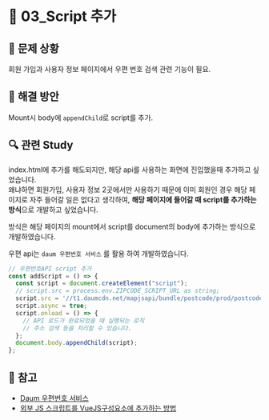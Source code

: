 # 🐳 03_Script 추가

## 🤔 문제 상황

회원 가입과 사용자 정보 페이지에서 우편 번호 검색 관련 기능이 필요.



## 🚩 해결 방안

Mount시 body에 `appendChild`로 script를 추가.



## 🔍 관련 Study

index.html에 추가를 해도되지만, 해당 api를 사용하는 화면에 진입했을때 추가하고 싶었습니다. <br/>왜냐하면 회원가입, 사용자 정보 2곳에서만 사용하기 때문에 이미 회원인 경우 해당 페이지로 자주 들어갈 일은 없다고 생각하여, **해당 페이지에 들어갈 때 script를 추가하는 방식**으로 개발하고 싶었습니다.

방식은 해당 페이지의 mount에서 script를 document의 body에 추가하는 방식으로 개발하였습니다.

우편 api는 `daum 우편번호 서비스` 를 활용 하여 개발하였습니다.

```typescript
// 우편번호API script 추가
const addScript = () => {
  const script = document.createElement("script");
  // script.src = process.env.ZIPCODE_SCRIPT_URL as string;
  script.src = '//t1.daumcdn.net/mapjsapi/bundle/postcode/prod/postcode.v2.js'
  script.async = true;
  script.onload = () => {
    // API 로드가 완료되었을 때 실행되는 로직
    // 주소 검색 등을 처리할 수 있습니다.
  };
  document.body.appendChild(script);
};
```



## 📘 참고 

* [Daum 우편번호 서비스](https://postcode.map.daum.net/guide)
* [외부 JS 스크립트를 VueJS구성요소에 추가하는 방법](https://prostudy.tistory.com/405)
